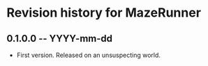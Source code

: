 # Revision history for MazeRunner

## 0.1.0.0 -- YYYY-mm-dd

* First version. Released on an unsuspecting world.
